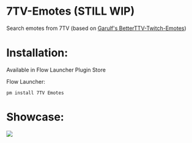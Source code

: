 # 7TV-Emotes (STILL WIP)
Search emotes from 7TV (based on [Garulf's BetterTTV-Twitch-Emotes](https://github.com/Garulf/BetterTTV-Twitch-Emotes))

# Installation:
Available in Flow Launcher Plugin Store

Flow Launcher:
```
pm install 7TV Emotes
```

# Showcase:
![](https://github.com/WaterBoiledPizza/7TV-Emotes/blob/main/show.gif)

